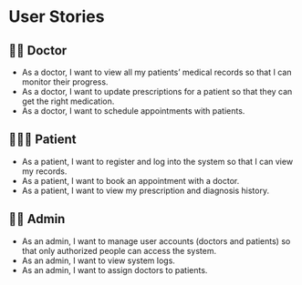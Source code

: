 # User Stories

## 👨‍⚕️ Doctor
- As a doctor, I want to view all my patients’ medical records so that I can monitor their progress.
- As a doctor, I want to update prescriptions for a patient so that they can get the right medication.
- As a doctor, I want to schedule appointments with patients.

## 🧑‍🤝‍🧑 Patient
- As a patient, I want to register and log into the system so that I can view my records.
- As a patient, I want to book an appointment with a doctor.
- As a patient, I want to view my prescription and diagnosis history.

## 🧑‍💼 Admin
- As an admin, I want to manage user accounts (doctors and patients) so that only authorized people can access the system.
- As an admin, I want to view system logs.
- As an admin, I want to assign doctors to patients.
